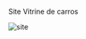 Site Vitrine de carros

![site](https://github.com/user-attachments/assets/3b9f76e3-0695-4095-97bd-5cf0eac5eec1)
